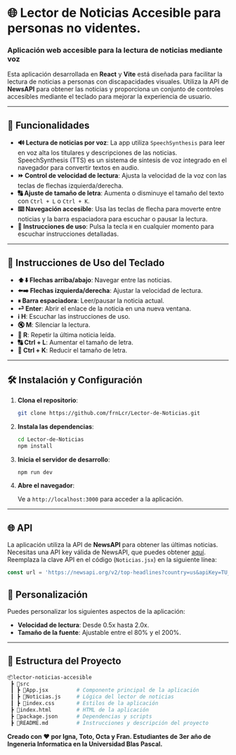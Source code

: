 # 🌐 Lector de Noticias Accesible para personas no videntes.

### Aplicación web accesible para la lectura de noticias mediante voz

Esta aplicación desarrollada en **React** y **Vite** está diseñada para facilitar la lectura de noticias a personas con discapacidades visuales. Utiliza la API de **NewsAPI** para obtener las noticias y proporciona un conjunto de controles accesibles mediante el teclado para mejorar la experiencia de usuario.

---

## 🚀 Funcionalidades

* **🔊 Lectura de noticias por voz**: La app utiliza `SpeechSynthesis` para leer en voz alta los titulares y descripciones de las noticias. SpeechSynthesis (TTS) es un sistema de síntesis de voz integrado en el navegador para convertir textos en audio.
* **⏩ Control de velocidad de lectura**: Ajusta la velocidad de la voz con las teclas de flechas izquierda/derecha.
* **🔠 Ajuste de tamaño de letra**: Aumenta o disminuye el tamaño del texto con `Ctrl + L` o `Ctrl + K`.
* **⌨️ Navegación accesible**: Usa las teclas de flecha para moverte entre noticias y la barra espaciadora para escuchar o pausar la lectura.
* **📖 Instrucciones de uso**: Pulsa la tecla `H` en cualquier momento para escuchar instrucciones detalladas.

---

## 📖 Instrucciones de Uso del Teclado

* **⬆️⬇️ Flechas arriba/abajo**: Navegar entre las noticias.
* **⬅️➡️ Flechas izquierda/derecha**: Ajustar la velocidad de lectura.
* **⏸ Barra espaciadora**: Leer/pausar la noticia actual.
* **⏎ Enter**: Abrir el enlace de la noticia en una nueva ventana.
* **ℹ️ H**: Escuchar las instrucciones de uso.
* **🔇 M**: Silenciar la lectura.
* **🔁 R**: Repetir la última noticia leída.
* **🔠 Ctrl + L**: Aumentar el tamaño de letra.
* **🔡 Ctrl + K**: Reducir el tamaño de letra.

---

## 🛠️ Instalación y Configuración

1. **Clona el repositorio**:

    ```bash
    git clone https://github.com/frnLcr/Lector-de-Noticias.git
    ```

2. **Instala las dependencias**:

    ```bash
    cd Lector-de-Noticias
    npm install
    ```

3. **Inicia el servidor de desarrollo**:

    ```bash
    npm run dev
    ```

4. **Abre el navegador**:

    Ve a `http://localhost:3000` para acceder a la aplicación.

---

## 🌐 API

La aplicación utiliza la API de **NewsAPI** para obtener las últimas noticias. Necesitas una API key válida de NewsAPI, que puedes obtener [aquí](https://newsapi.org/). Reemplaza la clave API en el código (`Noticias.jsx`) en la siguiente línea:

```javascript
const url = 'https://newsapi.org/v2/top-headlines?country=us&apiKey=TU_API_KEY';
```

## 🔧 Personalización

Puedes personalizar los siguientes aspectos de la aplicación:

* **Velocidad de lectura**: Desde 0.5x hasta 2.0x.
* **Tamaño de la fuente**: Ajustable entre el 80% y el 200%.

---

## 📂 Estructura del Proyecto

```bash
📦lector-noticias-accesible
 ┣ 📂src
 ┃ ┣ 📜App.jsx         # Componente principal de la aplicación
 ┃ ┣ 📜Noticias.js     # Lógica del lector de noticias
 ┃ ┣ 📜index.css       # Estilos de la aplicación
 ┣ 📜index.html        # HTML de la aplicación
 ┣ 📜package.json      # Dependencias y scripts
 ┣ 📜README.md         # Instrucciones y descripción del proyecto
```

**Creado con ❤️ por Igna, Toto, Octa y Fran. Estudiantes de 3er año de Ingeneria Informatica en la Universidad Blas Pascal.**
